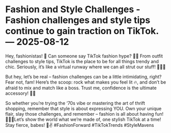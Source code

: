 # Fashion and Style Challenges - Fashion challenges and style tips continue to gain traction on TikTok. — 2025-08-12

Hey, fashionistas! 🌟 Can someone say TikTok fashion hype? 📱💃 From outfit challenges to style tips, TikTok is the place to be for all things trendy and chic. Seriously, it’s like a virtual runway where we can all strut our stuff! 💁‍♀️✨

But hey, let’s be real – fashion challenges can be a little intimidating, right? Fear not, fam! Here’s the scoop: rock what makes you feel lit 🔥, and don’t be afraid to mix and match like a boss. Trust me, confidence is the ultimate accessory! 💅💫

So whether you’re trying the ‘70s vibe or mastering the art of thrift shopping, remember that style is about expressing YOU. Own your unique flair, slay those challenges, and remember – fashion is all about having fun! 💃👑💋Let’s show the world what we’re made of, one stylish TikTok at a time! Stay fierce, babes! 💖✌️ #FashionForward #TikTokTrends #StyleMavens